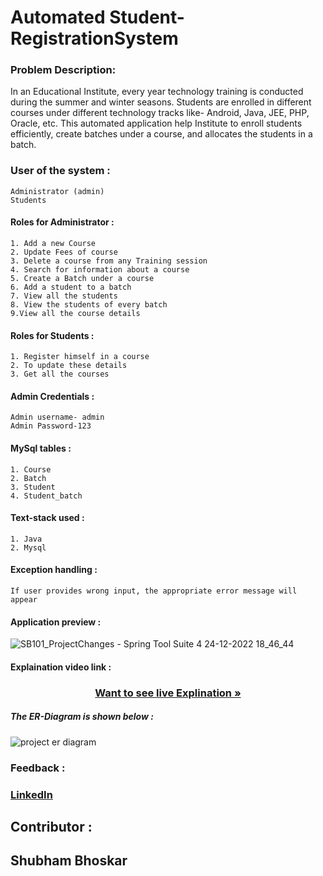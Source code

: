 # Automated Student-RegistrationSystem

### Problem Description:
<p>In an Educational Institute, every year technology training is conducted during the summer and winter seasons. Students are enrolled in different courses under different technology tracks like- Android, Java, JEE, PHP, Oracle, etc. This automated application help Institute to enroll students efficiently, create batches under a course, and allocates the students in a batch. </p>

### User of the system :
```
Administrator (admin) 
Students
```
#### Roles for Administrator  :
```
1. Add a new Course 
2. Update Fees of course
3. Delete a course from any Training session
4. Search for information about a course
5. Create a Batch under a course
6. Add a student to a batch
7. View all the students
8. View the students of every batch
9.View all the course details
```

#### Roles for Students  :
```
1. Register himself in a course  
2. To update these details
3. Get all the courses
```
#### Admin Credentials :
```
Admin username- admin
Admin Password-123
```
#### MySql tables :
```
1. Course
2. Batch
3. Student
4. Student_batch
```
#### Text-stack used :
```
1. Java
2. Mysql
```
#### Exception handling :
```
If user provides wrong input, the appropriate error message will appear
```
#### Application preview :
![SB101_ProjectChanges - Spring Tool Suite 4 24-12-2022 18_46_44](https://user-images.githubusercontent.com/107916214/209437920-71ec864d-aee2-49e3-8dfe-b12459e69a58.png)

#### Explaination video link :
 <h3 align="center"><a href="https://drive.google.com/file/d/1IVw4nsf4rUXbDA4NTRNb65sH2vHRnImH/view?usp=share_link"><strong>Want to see live Explination »</strong></a></h3>

<h5>The ER-Diagram is shown below :</h5>

![project er diagram](https://user-images.githubusercontent.com/107916214/204328509-5dd037d2-d10d-4c5d-8b7b-65bb296438c6.png)


### Feedback :
 <h3 align="left"><a href="https://www.linkedin.com/in/shubham-bhoskar-0a04a1169/"><strong>LinkedIn</strong></a></h3>
 
 ## Contributor :
 ## Shubham Bhoskar


